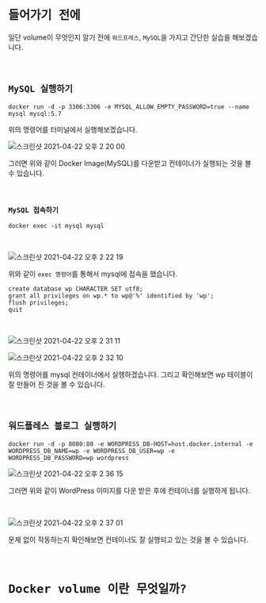 # `들어가기 전에`

일단 volume이 무엇인지 알기 전에 `워드프레스`, `MySQL`을 가지고 간단한 실습을 해보겠습니다.

<br>

## `MySQL 실행하기`

```
docker run -d -p 3306:3306 -e MYSQL_ALLOW_EMPTY_PASSWORD=true --name mysql mysql:5.7
```

위의 명령어를 터미널에서 실행해보겠습니다. 

![스크린샷 2021-04-22 오후 2 20 00](https://user-images.githubusercontent.com/45676906/115659685-e4cbe180-a375-11eb-96d0-5065d0c6d51d.png)

그러면 위와 같이 Docker Image(MySQL)를 다운받고 컨테이너가 실행되는 것을 볼 수 있습니다. 

<br>

### `MySQL 접속하기`

```
docker exec -it mysql mysql
```

<br>

![스크린샷 2021-04-22 오후 2 22 19](https://user-images.githubusercontent.com/45676906/115659912-383e2f80-a376-11eb-9769-41944b780297.png)

위와 같이 `exec 명령어`를 통해서 mysql에 접속을 했습니다.

```
create database wp CHARACTER SET utf8;
grant all privileges on wp.* to wp@'%' identified by 'wp';
flush privileges;
quit
```

<br>

![스크린샷 2021-04-22 오후 2 31 11](https://user-images.githubusercontent.com/45676906/115660762-74be5b00-a377-11eb-8272-66dc2bac5c1b.png)

![스크린샷 2021-04-22 오후 2 32 10](https://user-images.githubusercontent.com/45676906/115660851-8f90cf80-a377-11eb-89b4-d8c04fea9f73.png)

위의 명령어를 mysql 컨테이너에서 실행하겠습니다. 그리고 확인해보면 wp 테이블이 잘 만들어 진 것을 볼 수 있습니다.

<br>

## `워드플레스 블로그 실행하기`

```
docker run -d -p 8080:80 -e WORDPRESS_DB-HOST=host.docker.internal -e WORDPRESS_DB_NAME=wp -e WORDPRESS_DB_USER=wp -e WORDPRESS_DB_PASSWORD=wp wordpress
```

![스크린샷 2021-04-22 오후 2 36 15](https://user-images.githubusercontent.com/45676906/115661281-28bfe600-a378-11eb-94c6-1eae35543c23.png)

그러면 위와 같이 WordPress 이미지를 다운 받은 후에 컨테이너를 실행하게 됩니다.

<br>

![스크린샷 2021-04-22 오후 2 37 01](https://user-images.githubusercontent.com/45676906/115661364-4c832c00-a378-11eb-929b-ba899d0151f2.png)

문제 없이 작동하는지 확인해보면 컨테이너도 잘 실행되고 있는 것을 볼 수 있습니다.


 

<br>

# `Docker volume 이란 무엇일까?`

